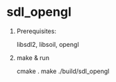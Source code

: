 sdl_opengl
==========

1) Prerequisites:

    libsdl2, libsoil, opengl

2) make & run

    cmake .
    make
    ./build/sdl_opengl
